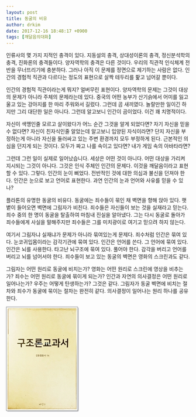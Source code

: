 ```yaml
---
layout: post
title: 동굴의 비유
author: drkim
date: 2017-12-16 18:48:17 +0900
tags: [깨달음의대화]
---
```

인류사의 몇 가지 지적인 충격이 있다. 지동설의 충격, 상대성이론의 충격, 정신분석학의 충격, 진화론의 충격들이다. 양자역학의 충격은 다른 것이다. 우리의 직관적 인식체계 전반을 무너뜨리기에 충분하다. 그러나 아직 이 문제를 정면으로 제기하는 사람은 없다. 인간의 경험적 직관과 다르다는 정도의 표현으로 살짝 테두리를 핥고 넘어갈 뿐이다.

  


인간의 경험적 직관이라는게 뭐지? 얼버무린 표현이다. 양자역학의 문제는 그것이 대상의 문제가 아니라 주체의 문제라는데 있다. 중국의 어떤 농부가 산기슭에서 어미를 잃고 울고 있는 강아지를 한 마리 주워와서 길렀다. 그런데 곰 새끼였다. 놀랄만한 일이긴 하지만 그리 대단한 일은 아니다. 그런데 알고보니 인간이 곰이었다. 이건 꽤 치명적이다. 

  


자신이 색맹인줄 모르고 살이왔다가 어느 순간 그것을 알게 되었다면? 자기 자신을 믿을 수 없다면? 자신이 친자식인줄 알았는데 알고보니 입양된 자식이라면? 단지 자신을 부정하는게 아니라 자신을 둘러싸고 있는 주변 환경까지 모두 부정하게 된다. 근본적인 의심을 던지게 되는 것이다. 모두가 짜고 나를 속이고 있다면? 내가 게임 속의 아바타라면?

  


그런데 그런 일이 실제로 일어났습니다. 세상은 어떤 것이 아니다. 어떤 대상을 가리켜 지시되는 그것이 아니다. 그것은 인식 주체인 인간의 문제다. 이것을 깨달음이라고 표현할 수 있다. 그렇다. 인간의 눈이 삐었다. 전반적인 것에 대한 의심과 불신을 던져야 한다. 인간은 눈으로 보고 언어로 표현한다. 과연 인간의 눈과 언어와 사유를 믿을 수 있나?

  


플라톤의 유명한 동굴의 비유다. 동굴에는 죄수들이 묶인 채 벽면을 향해 앉아 있다. 햇볕이 들어오면 벽면에 그림자가 비친다. 죄수들은 자신들이 보는 것을 실재라고 믿는다. 죄수 중의 한 명이 동굴을 탈출하여 마침내 진실을 알아냈다. 그는 다시 동굴로 돌아가 죄수들에게 사실을 말해주지만 죄수들은 그를 미치광이로 여기고 믿으려 하지 않는다. 

  


여기서 그림자냐 실재냐가 문제가 아니라 묶여있는게 문제다. 죄수처럼 인간은 묶여 있다. 눈코귀입몸이라는 감각기관에 묶여 있다. 인간은 언어를 쓴다. 그 언어에 묶여 있다. 인간은 뇌를 사용한다. 타고난 뇌구조에 묶여 있다. 풀어야 한다. 감각을 버리고 언어를 버리고 뇌를 넘어서야 한다. 죄수들이 보고 있는 동굴의 벽면은 영화의 스크린과도 같다.

  


그림자는 어떤 원리로 동굴에 비치는가? 영화는 어떤 원리로 스크린에 영상을 비추는가? 죄수는 어떤 원리로 동굴에 묶이게 되는가? 인간과 자연의 의사결정은 어떤 원리로 일어나는가? 우주는 어떻게 탄생하는가? 그것은 같다. 그림자가 동굴 벽면에 비치는 절차와 죄수가 동굴에 묶이는 절차는 완전히 같다. 의사결정이 일어나는 원리 하나를 공유한다. 

  


![0.jpg](files/attach/images/198/671/916/0.jpg)